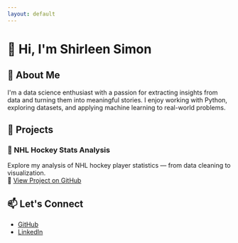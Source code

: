 ```yaml
---
layout: default
---
```


# 👋 Hi, I'm Shirleen Simon

## 🧠 About Me
I'm a data science enthusiast with a passion for extracting insights from data and turning them into meaningful stories. I enjoy working with Python, exploring datasets, and applying machine learning to real-world problems.

## 📂 Projects

### 🏒 NHL Hockey Stats Analysis
Explore my analysis of NHL hockey player statistics — from data cleaning to visualization.  
🔗 [View Project on GitHub](https://github.com/shirleensimon/NHL-Hockey-Stats)

## 📫 Let's Connect
- [GitHub](https://github.com/shirleensimon)
- [LinkedIn](https://www.linkedin.com/in/your-link-here/) <!-- Replace with your actual LinkedIn -->
